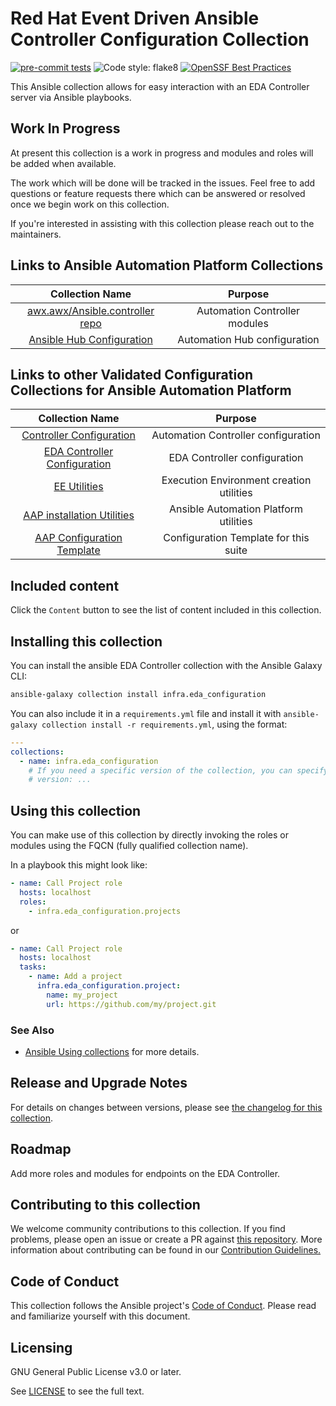 # Red Hat Event Driven Ansible Controller Configuration Collection

[![pre-commit tests](https://github.com/ansible/galaxy_collection/actions/workflows/pre-commit.yml/badge.svg?branch=devel)](https://github.com/ansible/galaxy_collection/actions/workflows/pre-commit.yml)
![Code style: flake8](https://img.shields.io/badge/Code%20style-flake8-orange)
[![OpenSSF Best Practices](https://www.bestpractices.dev/projects/8812/badge)](https://www.bestpractices.dev/projects/8812)
<!-- Further CI badges go here as above -->

This Ansible collection allows for easy interaction with an EDA Controller server via Ansible playbooks.

## Work In Progress

At present this collection is a work in progress and modules and roles will be added when available.

The work which will be done will be tracked in the issues. Feel free to add questions or feature requests there which can be answered or resolved once we begin work on this collection.

If you're interested in assisting with this collection please reach out to the maintainers.

## Links to Ansible Automation Platform Collections

|                                      Collection Name                                         |                 Purpose                  |
|:--------------------------------------------------------------------------------------------:|:----------------------------------------:|
| [awx.awx/Ansible.controller repo](https://github.com/ansible/awx/tree/devel/awx_collection) |   Automation Controller modules          |
|        [Ansible Hub Configuration](https://github.com/ansible/galaxy_collection)     |       Automation Hub configuration       |

## Links to other Validated Configuration Collections for Ansible Automation Platform

|                                      Collection Name                                       |                 Purpose                  |
|:------------------------------------------------------------------------------------------:|:----------------------------------------:|
| [Controller Configuration](https://github.com/redhat-cop/controller_configuration) |   Automation Controller configuration    |
| [EDA Controller Configuration](https://github.com/redhat-cop/eda_configuration) |   EDA Controller configuration    |
|             [EE Utilities](https://github.com/redhat-cop/ee_utilities)             | Execution Environment creation utilities |
|     [AAP installation Utilities](https://github.com/redhat-cop/aap_utilities)      |  Ansible Automation Platform utilities   |
|   [AAP Configuration Template](https://github.com/redhat-cop/aap_configuration_template)   |  Configuration Template for this suite   |

## Included content

Click the `Content` button to see the list of content included in this collection.

## Installing this collection

You can install the ansible EDA Controller collection with the Ansible Galaxy CLI:

```bash
ansible-galaxy collection install infra.eda_configuration
```

You can also include it in a `requirements.yml` file and install it with `ansible-galaxy collection install -r requirements.yml`, using the format:

```yaml
---
collections:
  - name: infra.eda_configuration
    # If you need a specific version of the collection, you can specify like this:
    # version: ...
```

## Using this collection

You can make use of this collection by directly invoking the roles or modules using the FQCN (fully qualified collection name).

In a playbook this might look like:

```yaml
- name: Call Project role
  hosts: localhost
  roles:
    - infra.eda_configuration.projects
```

or

```yaml
- name: Call Project role
  hosts: localhost
  tasks:
    - name: Add a project
      infra.eda_configuration.project:
        name: my_project
        url: https://github.com/my/project.git
```

### See Also

- [Ansible Using collections](https://docs.ansible.com/ansible/latest/user_guide/collections_using.html) for more details.

## Release and Upgrade Notes

For details on changes between versions, please see [the changelog for this collection](CHANGELOG.rst).

## Roadmap

Add more roles and modules for endpoints on the EDA Controller.

## Contributing to this collection

We welcome community contributions to this collection. If you find problems, please open an issue or create a PR against [this repository](https://github.com/redhat-cop/eda_configuration).
More information about contributing can be found in our [Contribution Guidelines.](https://github.com/redhat-cop/eda_configuration/blob/devel/.github/CONTRIBUTING.md)

## Code of Conduct

This collection follows the Ansible project's
[Code of Conduct](https://docs.ansible.com/ansible/latest/community/code_of_conduct.html).
Please read and familiarize yourself with this document.

## Licensing

GNU General Public License v3.0 or later.

See [LICENSE](https://www.gnu.org/licenses/gpl-3.0.txt) to see the full text.
